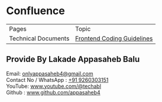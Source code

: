 # Confluence

<table>
  <tr>
   <td>
      Pages
    </td>
    <td>
      Topic
    </td>
  </tr>
  <tr>
    <td>
      Technical Documents
    </td>
    <td>
      <a href="https://github.com/appasaheb4/confluence/blob/main/doc/technical-documents/frontend-coding-guidelines.md" target="_blank">Frontend Coding Guidelines</a> 
    </td>
  </tr>
</table>

## Provide By Lakade Appasaheb Balu

Email: <a href="mailto:onlyappasaheb4@gmail.com" target="_blank">onlyappasaheb4@gmail.com</a><br />
Contact No / WhatsApp : <a href="https://api.whatsapp.com/send?phone=+919260303151">+91 9260303151</a> <br />
YouTube: <a href="https://www.youtube.com/@techabl" target="_blank">www.youtube.com/@techabl</a> <br />
Github : <a href="https://www.github.com/appasaheb4" target="_blank">www.github.com/appasaheb4</a> <br />

